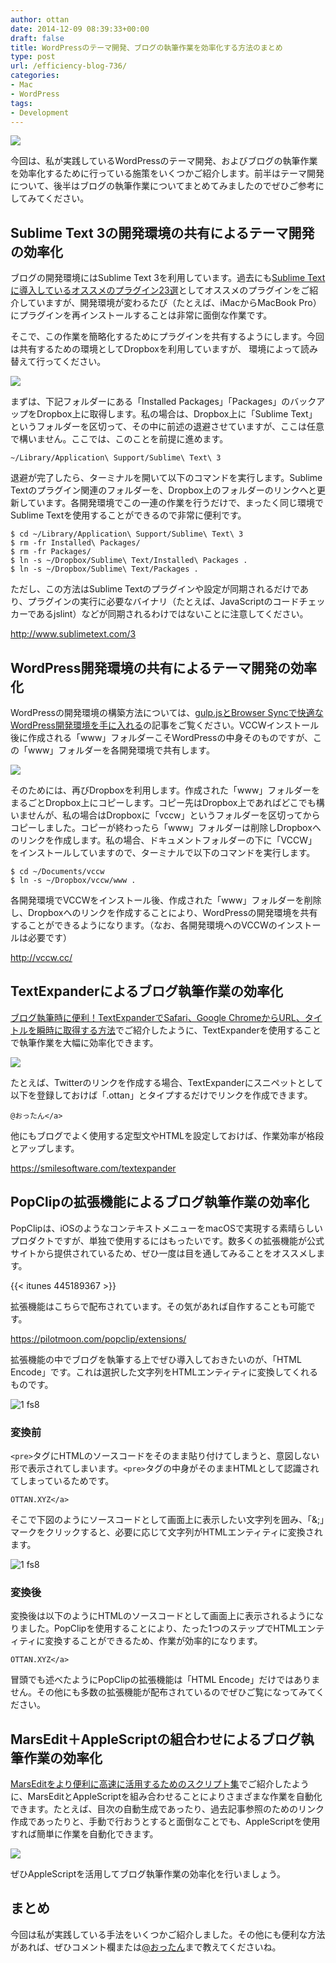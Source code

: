 ```yaml
---
author: ottan
date: 2014-12-09 08:39:33+00:00
draft: false
title: WordPressのテーマ開発、ブログの執筆作業を効率化する方法のまとめ
type: post
url: /efficiency-blog-736/
categories:
- Mac
- WordPress
tags:
- Development
---
```


![](/images/2014/12/141203-547ecbe329ea3.jpg)






今回は、私が実践しているWordPressのテーマ開発、およびブログの執筆作業を効率化するために行っている施策をいくつかご紹介します。前半はテーマ開発について、後半はブログの執筆作業についてまとめてみましたのでぜひご参考にしてみてください。





## Sublime Text 3の開発環境の共有によるテーマ開発の効率化





ブログの開発環境にはSublime Text 3を利用しています。過去にも[Sublime Textに導入しているオススメのプラグイン23選](https://ottan.xyz/sublime-text-plugin-321/)としてオススメのプラグインをご紹介していますが、開発環境が変わるたび（たとえば、iMacからMacBook Pro）にプラグインを再インストールすることは非常に面倒な作業です。





そこで、この作業を簡略化するためにプラグインを共有するようにします。今回は共有するための環境としてDropboxを利用していますが、
環境によって読み替えて行ってください。





![](/images/2014/12/141203-547ed23343ec4.png)






まずは、下記フォルダーにある「Installed Packages」「Packages」のバックアップをDropbox上に取得します。私の場合は、Dropbox上に「Sublime Text」というフォルダーを区切って、その中に前述の退避させていますが、ここは任意で構いません。ここでは、このことを前提に進めます。




    
    ~/Library/Application\ Support/Sublime\ Text\ 3
    





退避が完了したら、ターミナルを開いて以下のコマンドを実行します。Sublime Textのプラグイン関連のフォルダーを、Dropbox上のフォルダーのリンクへと更新しています。各開発環境でこの一連の作業を行うだけで、まったく同じ環境でSublime Textを使用することができるので非常に便利です。




    
    $ cd ~/Library/Application\ Support/Sublime\ Text\ 3
    $ rm -fr Installed\ Packages/
    $ rm -fr Packages/
    $ ln -s ~/Dropbox/Sublime\ Text/Installed\ Packages .
    $ ln -s ~/Dropbox/Sublime\ Text/Packages .
    





ただし、この方法はSublime Textのプラグインや設定が同期されるだけであり、プラグインの実行に必要なバイナリ（たとえば、JavaScriptのコードチェッカーであるjslint）などが同期されるわけではないことに注意してください。



http://www.sublimetext.com/3



## WordPress開発環境の共有によるテーマ開発の効率化





WordPressの開発環境の構築方法については、[gulp.jsとBrowser Syncで快適なWordPress開発環境を手に入れる](https://ottan.xyz/gulp-browser-sync-476/)の記事をご覧ください。VCCWインストール後に作成される「www」フォルダーこそWordPressの中身そのものですが、この「www」フォルダーを各開発環境で共有します。





![](/images/2014/12/141203-547ed230e1e02.png)






そのためには、再びDropboxを利用します。作成された「www」フォルダーをまるごとDropbox上にコピーします。コピー先はDropbox上であればどこでも構いませんが、私の場合はDropboxに「vccw」というフォルダーを区切ってからコピーしました。コピーが終わったら「www」フォルダーは削除しDropboxへのリンクを作成します。私の場合、ドキュメントフォルダーの下に「VCCW」をインストールしていますので、ターミナルで以下のコマンドを実行します。




    
    $ cd ~/Documents/vccw
    $ ln -s ~/Dropbox/vccw/www .





各開発環境でVCCWをインストール後、作成された「www」フォルダーを削除し、Dropboxへのリンクを作成することにより、WordPressの開発環境を共有することができるようになります。（なお、各開発環境へのVCCWのインストールは必要です）



http://vccw.cc/



## TextExpanderによるブログ執筆作業の効率化





[ブログ執筆時に便利！TextExpanderでSafari、Google ChromeからURL、タイトルを瞬時に取得する方法](https://ottan.xyz/textexpander-safari-googlechrome-730/)でご紹介したように、TextExpanderを使用することで執筆作業を大幅に効率化できます。





![](/images/2014/12/141203-547ed23707e07.png)






たとえば、Twitterのリンクを作成する場合、TextExpanderにスニペットとして以下を登録しておけば「.ottan」とタイプするだけでリンクを作成できます。




    
    @おったん</a>





他にもブログでよく使用する定型文やHTMLを設定しておけば、作業効率が格段とアップします。



https://smilesoftware.com/textexpander



## PopClipの拡張機能によるブログ執筆作業の効率化





PopClipは、iOSのようなコンテキストメニューをmacOSで実現する素晴らしいプロダクトですが、単独で使用するにはもったいです。数多くの拡張機能が公式サイトから提供されているため、ぜひ一度は目を通してみることをオススメします。



{{< itunes 445189367 >}}



拡張機能はこちらで配布されています。その気があれば自作することも可能です。



https://pilotmoon.com/popclip/extensions/



拡張機能の中でブログを執筆する上でぜひ導入しておきたいのが、「HTML Encode」です。これは選択した文字列をHTMLエンティティに変換してくれるものです。



![1 fs8](/images/2014/12/141203-547f06296e13d.png)




### 変換前





`<pre>`タグにHTMLのソースコードをそのまま貼り付けてしまうと、意図しない形で表示されてしまいます。`<pre>`タグの中身がそのままHTMLとして認識されてしまっているためです。




    
    OTTAN.XYZ</a>





そこで下図のようにソースコードとして画面上に表示したい文字列を囲み、「&;」マークをクリックすると、必要に応じて文字列がHTMLエンティティに変換されます。



![1 fs8](/images/2014/12/141206-5482bd8bbf745.png)




### 変換後





変換後は以下のようにHTMLのソースコードとして画面上に表示されるようになりました。PopClipを使用することにより、たった1つのステップでHTMLエンティティに変換することができるため、作業が効率的になります。




    
    OTTAN.XYZ</a>





冒頭でも述べたようにPopClipの拡張機能は「HTML Encode」だけではありません。その他にも多数の拡張機能が配布されているのでぜひご覧になってみてください。





## MarsEdit＋AppleScriptの組合わせによるブログ執筆作業の効率化





[MarsEditをより便利に高速に活用するためのスクリプト集](https://ottan.xyz/marsedit-script-619/)でご紹介したように、MarsEditとAppleScriptを組み合わせることによりさまざまな作業を自動化できます。たとえば、目次の自動生成であったり、過去記事参照のためのリンク作成であったりと、手動で行おうとすると面倒なことでも、AppleScriptを使用すれば簡単に作業を自動化できます。





![](/images/2014/12/141208-548556b1041cb.png)






ぜひAppleScriptを活用してブログ執筆作業の効率化を行いましょう。





## まとめ





今回は私が実践している手法をいくつかご紹介しました。その他にも便利な方法があれば、ぜひコメント欄または[@おったん](https://twitter.com/ottanxyz)まで教えてくださいね。
